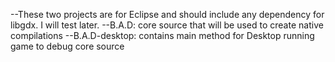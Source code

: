 --These two projects are for Eclipse and should include any dependency for libgdx.  I will test later.
   --B.A.D: core source that will be used to create native compilations
   --B.A.D-desktop: contains main method for Desktop running game to debug core source